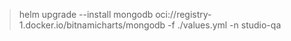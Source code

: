 > helm upgrade --install mongodb oci://registry-1.docker.io/bitnamicharts/mongodb -f ./values.yml -n studio-qa